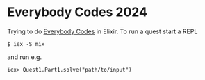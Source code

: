 # Everybody Codes 2024

Trying to do [Everybody Codes](https://everybody.codes/home) in Elixir. To run a quest start a REPL

```
$ iex -S mix
```

and run e.g.

```
iex> Quest1.Part1.solve("path/to/input")
```
